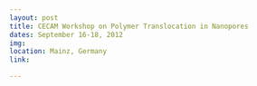```yaml
---
layout: post
title: CECAM Workshop on Polymer Translocation in Nanopores
dates: September 16-18, 2012
img: 
location: Mainz, Germany
link: 

---
```

